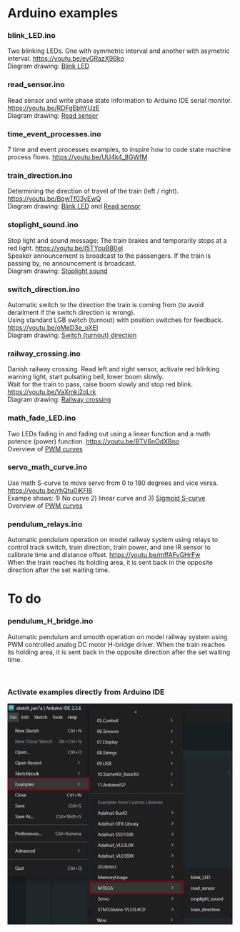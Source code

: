 # Arduino examples

### blink_LED.ino
Two blinking LEDs. One with symmetric interval and another with asymetric interval. https://youtu.be/eyGRazX9Bko
<br/> Diagram drawing: [Blink LED](/image/blink_LED.png)

### read_sensor.ino
Read sensor and write phase state information to Arduino IDE serial monitor. https://youtu.be/RDFgEbhYUzE
<br/> Diagram drawing: [Read sensor](/image/read_sensor.png)

### time_event_processes.ino
7 time and event processes examples, to inspire how to code state machine process flows. https://youtu.be/UU4k4_8GWfM

### train_direction.ino
Determining the direction of travel of the train (left / right). https://youtu.be/BqwTf03yEwQ
<br/> Diagram drawing: [Blink LED](/image/blink_LED.png) and [Read sensor](/image/read_sensor.png)

### stoplight_sound.ino
Stop light and sound message: The train brakes and temporarily stops at a red light. https://youtu.be/I5TYpuBB0eI
<br/> Speaker announcement is broadcast to the passengers. If the train is passing by, no announcement is broadcast.
<br/> Diagram drawing: [Stoplight sound](/image/stoplight_sound.png)

### switch_direction.ino
Automatic switch to the direction the train is coming from (to avoid derailment if the switch direction is wrong).
<br/> Using standard LGB switch (turnout) with position switches for feedback. https://youtu.be/oMeD3e_oXEI
<br/> Diagram drawing: [Switch (turnout) direction](/image/switch_direction.png)

### railway_crossing.ino
Danish railway crossing. Read left and right sensor, activate red blinking warning light, start pulsating bell, lower boom slowly. 
<br/> Wait for the train to pass, raise boom slowly and stop red blink. https://youtu.be/VaXmki2oLrk
<br/> Diagram drawing: [Railway crossing](/image/railway_crossing.png)

### math_fade_LED.ino
Two LEDs fading in and fading out using a linear function and a math potence (power) function. https://youtu.be/8TV6nOdXBno
<br/> Overview of [PWM curves](/doc/PWM_curves.pdf)

### servo_math_curve.ino
Use math S-curve to move servo from 0 to 180 degrees and vice versa. https://youtu.be/rhQtu0iKFl8
<br/> Exampe shows: 1) No curve 2) linear curve and 3) [Sigmoid S-curve](https://en.wikipedia.org/wiki/Sigmoid_function)
<br/> Overview of [PWM curves](/doc/PWM_curves.pdf)

### pendulum_relays.ino
Automatic pendulum operation on model railway system using relays to control track switch, train direction, train power, and one IR sensor to calibrate time and distance offset. https://youtu.be/mffAFvGHrFw
<br/>When the train reaches its holding area, it is sent back in the opposite direction after the set waiting time.

# To do

### pendulum_H_bridge.ino
Automatic pendulum and smooth operation on model railway system using PWM controlled analog DC motor H-bridge driver. When the train reaches its holding area, it is sent back in the opposite direction after the set waiting time.

<br/>

### Activate examples directly from Arduino IDE

![](/examples/Arduino-examples.png)
